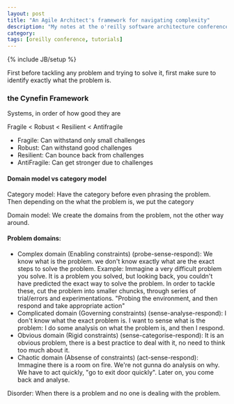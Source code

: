 ```yaml
---
layout: post
title: "An Agile Architect's framework for navigating complexity"
description: "My notes at the o'reilly software architecture conference"
category: 
tags: [oreilly conference, tutorials]
---
```

{% include JB/setup %}

First before tackling any problem and trying to solve it, first make sure to identify exactly what the problem is. 

### the Cynefin Framework

Systems, in order of how good they are

Fragile < Robust < Resilient < Antifragile

- Fragile: Can withstand only small challenges
- Robust: Can withstand good challenges
- Resilient: Can bounce back from challenges
- AntiFragile: Can get stronger due to challenges

#### Domain model vs category model

Category model: Have the category before even phrasing the problem. Then depending on the what the problem is, we put the category

Domain model: We create the domains from the problem, not the other way around.

#### Problem domains:

- Complex domain (Enabling constraints) (probe-sense-respond): We know what is the problem. we don't know exactly what are the exact steps to solve the problem.
Example: Immagine a very difficult problem you solve. It is a problem you solved, but looking back, you couldn't have predicted the exact way to solve the problem. In order to tackle these, cut the problem into smaller chuncks, through series of trial/errors and experimentations. "Probing the environment, and then respond and take appropriate action"
- Complicated domain (Governing constraints) (sense-analyse-respond): I don't know what the exact problem is. I want to sense what is the problem: I do some analysis on what the problem is, and then I respond.
- Obvious domain (Rigid constraints) (sense-categorise-respond): It is an obvious problem, there is a best practice to deal with it, no need to think too much about it. 
- Chaotic domain (Absense of constraints) (act-sense-respond): Immagine there is a room on fire. We're not gunna do analysis on why. We have to act quickly, "go to exit door quickly". Later on, you come back and analyse. 

Disorder: When there is a problem and no one is dealing with the problem. 
